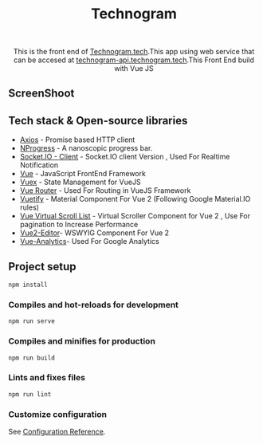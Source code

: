 <h1 align="center">Technogram</h1></br>
<p align="center">  
This is the front end of <a href="https://technogram.tech">Technogram.tech</a>.This app using web service that can be accesed at <a href="https://technogram-api.technogram.tech/">technogram-api.technogram.tech</a>.This Front End build with Vue JS
</p>

## ScreenShoot

    

## Tech stack & Open-source libraries
- [Axios](https://github.com/axios/axios) - Promise based HTTP client
- [NProgress](https://ricostacruz.com/nprogress/) - A nanoscopic progress bar.
- [Socket.IO - Client](https://github.com/socketio/socket.io-client) - Socket.IO client Version , Used For Realtime Notification
- [Vue](https://vuejs.org/) - JavaScript FrontEnd Framework 
- [Vuex](https://github.com/vuejs/vuex) - State Management for VueJS
- [Vue Router](https://github.com/vuejs/vue-router) - Used For Routing in VueJS Framework
- [Vuetify](https://github.com/vuetifyjs/vuetify) - Material Component For Vue 2 (Following Google Material.IO rules)
- [Vue Virtual Scroll List](https://github.com/tangbc/vue-virtual-scroll-list) - Virtual Scroller Component for Vue 2 , Use For pagination to Increase Performance
- [Vue2-Editor](https://github.com/davidroyer/vue2-editor)- WSWYIG Component For Vue 2
- [Vue-Analytics](https://github.com/MatteoGabriele/vue-analytics)- Used For Google Analytics

## Project setup
```
npm install
```

### Compiles and hot-reloads for development
```
npm run serve
```

### Compiles and minifies for production
```
npm run build
```

### Lints and fixes files
```
npm run lint
```

### Customize configuration
See [Configuration Reference](https://cli.vuejs.org/config/).

